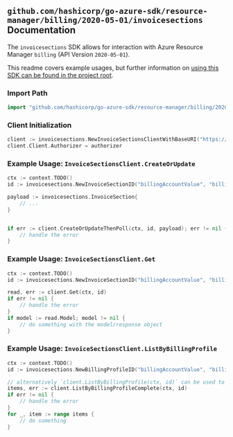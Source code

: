 
## `github.com/hashicorp/go-azure-sdk/resource-manager/billing/2020-05-01/invoicesections` Documentation

The `invoicesections` SDK allows for interaction with Azure Resource Manager `billing` (API Version `2020-05-01`).

This readme covers example usages, but further information on [using this SDK can be found in the project root](https://github.com/hashicorp/go-azure-sdk/tree/main/docs).

### Import Path

```go
import "github.com/hashicorp/go-azure-sdk/resource-manager/billing/2020-05-01/invoicesections"
```


### Client Initialization

```go
client := invoicesections.NewInvoiceSectionsClientWithBaseURI("https://management.azure.com")
client.Client.Authorizer = authorizer
```


### Example Usage: `InvoiceSectionsClient.CreateOrUpdate`

```go
ctx := context.TODO()
id := invoicesections.NewInvoiceSectionID("billingAccountValue", "billingProfileValue", "invoiceSectionValue")

payload := invoicesections.InvoiceSection{
	// ...
}


if err := client.CreateOrUpdateThenPoll(ctx, id, payload); err != nil {
	// handle the error
}
```


### Example Usage: `InvoiceSectionsClient.Get`

```go
ctx := context.TODO()
id := invoicesections.NewInvoiceSectionID("billingAccountValue", "billingProfileValue", "invoiceSectionValue")

read, err := client.Get(ctx, id)
if err != nil {
	// handle the error
}
if model := read.Model; model != nil {
	// do something with the model/response object
}
```


### Example Usage: `InvoiceSectionsClient.ListByBillingProfile`

```go
ctx := context.TODO()
id := invoicesections.NewBillingProfileID("billingAccountValue", "billingProfileValue")

// alternatively `client.ListByBillingProfile(ctx, id)` can be used to do batched pagination
items, err := client.ListByBillingProfileComplete(ctx, id)
if err != nil {
	// handle the error
}
for _, item := range items {
	// do something
}
```
